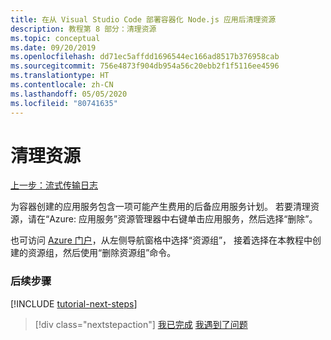 ```yaml
---
title: 在从 Visual Studio Code 部署容器化 Node.js 应用后清理资源
description: 教程第 8 部分：清理资源
ms.topic: conceptual
ms.date: 09/20/2019
ms.openlocfilehash: dd71ec5affdd1696544ec166ad8517b376958cab
ms.sourcegitcommit: 756e4873f904db954a56c20ebb2f1f5116ee4596
ms.translationtype: HT
ms.contentlocale: zh-CN
ms.lasthandoff: 05/05/2020
ms.locfileid: "80741635"
---
```

# <a name="clean-up-resources"></a>清理资源

[上一步：流式传输日志](tutorial-vscode-docker-node-07.md)

为容器创建的应用服务包含一项可能产生费用的后备应用服务计划。 若要清理资源，请在“Azure:  应用服务”资源管理器中右键单击应用服务，然后选择“删除”。 

也可访问 [Azure 门户](https://portal.azure.com)，从左侧导航窗格中选择“资源组”，  接着选择在本教程中创建的资源组，然后使用“删除资源组”命令。 

### <a name="next-steps"></a>后续步骤

[!INCLUDE [tutorial-next-steps](includes/tutorial-next-steps.md)]

> [!div class="nextstepaction"]
> [我已完成](node-howto-deploy-containers.md) [我遇到了问题](https://www.research.net/r/PWZWZ52?tutorial=node-deployment-docker-extension&step=clean-up-resources)
